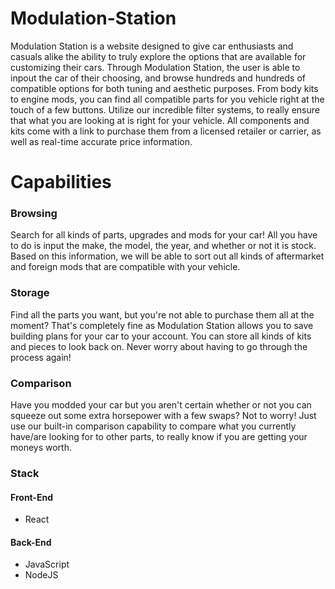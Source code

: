 # Modulation-Station
Modulation Station is a website designed to give car enthusiasts and casuals alike the ability to truly explore the options that are available for customizing their cars. Through Modulation Station, the user is able to inpout the car of their choosing, and browse hundreds and hundreds of compatible options for both tuning and aesthetic purposes. From body kits to engine mods, you can find all compatible parts for you vehicle right at the touch of a few buttons. Utilize our incredible filter systems, to really ensure that what you are looking at is right for your vehicle. All components and kits come with a link to purchase them from a licensed retailer or carrier, as well as real-time accurate price information.

# Capabilities
### Browsing 
Search for all kinds of parts, upgrades and mods for your car! All you have to do is input the make, the model, the year, and whether or not it is stock. Based on this information, we will be able to sort out all kinds of aftermarket and foreign mods that are compatible with your vehicle.

### Storage
Find all the parts you want, but you're not able to purchase them all at the moment? That's completely fine as Modulation Station allows you to save building plans for your car to your account. You can store all kinds of kits and pieces to look back on. Never worry about having to go through the process again!

### Comparison
Have you modded your car but you aren't certain whether or not you can squeeze out some extra horsepower with a few swaps? Not to worry! Just use our built-in comparison capability to compare what you currently have/are looking for to other parts, to really know if you are getting your moneys worth.




### Stack
#### Front-End
- React 

#### Back-End 
- JavaScript
- NodeJS
